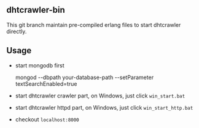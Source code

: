 ## dhtcrawler-bin

This git branch maintain pre-compiled erlang files to start dhtcrawler directly. 

## Usage

* start mongodb first

    mongod --dbpath your-database-path --setParameter textSearchEnabled=true

* start dhtcrawler crawler part, on Windows, just click `win_start.bat`
* start dhtcrawler httpd part, on Windows, just click `win_start_http.bat`
* checkout `localhost:8000`




